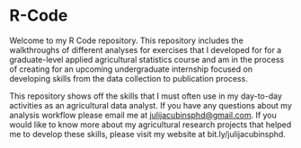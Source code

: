 # R-Code

Welcome to my R Code repository. This repository includes the walkthroughs of different analyses for exercises that I developed for for a graduate-level applied agricultural statistics course and am in the process of creating for an upcoming undergraduate internship focused on developing skills from the data collection to publication process.

This repository shows off the skills that I must often use in my day-to-day activities as an agricultural data analyst. If you have any questions about my analysis workflow please email me at julijacubinsphd@gmail.com. If you would like to know more about my agricultural research projects that helped me to develop these skills, please visit my website at bit.ly/julijacubinsphd.
